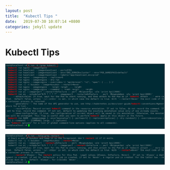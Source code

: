 ```yaml
---
layout: post
title:  "Kubectl Tips "
date:   2019-07-30 10:07:14 +0800
categories: jekyll update
---
```

#  Kubectl Tips


![k-run-01](https://raw.githubusercontent.com/latermonk/latermonk.github.io/master/_posts/_images/k-run-01.png)



![k-run-02](https://raw.githubusercontent.com/latermonk/latermonk.github.io/master/_posts/_images/k-run-02.png)





